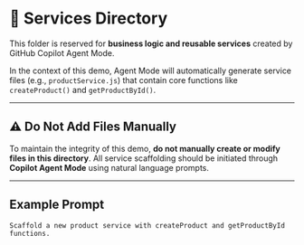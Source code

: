 # 🧩 Services Directory

This folder is reserved for **business logic and reusable services** created by GitHub Copilot Agent Mode.

In the context of this demo, Agent Mode will automatically generate service files (e.g., `productService.js`) that contain core functions like `createProduct()` and `getProductById()`.

---

## ⚠️ Do Not Add Files Manually

To maintain the integrity of this demo, **do not manually create or modify files in this directory**. All service scaffolding should be initiated through **Copilot Agent Mode** using natural language prompts.

---

## Example Prompt

```plaintext
Scaffold a new product service with createProduct and getProductById functions.

